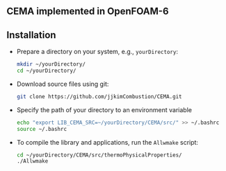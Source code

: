 ## CEMA implemented in OpenFOAM-6

## Installation

- Prepare a directory on your system, e.g., `yourDirectory`:

  ```bash
  mkdir ~/yourDirectory/
  cd ~/yourDirectory/
  ```

- Download source files using git:

  ```bash
  git clone https://github.com/jjkimCombustion/CEMA.git
  ```

- Specify the path of your directory to an environment variable

  ```bash
  echo "export LIB_CEMA_SRC=~/yourDirectory/CEMA/src/" >> ~/.bashrc
  source ~/.bashrc
  ```

- To compile the library and applications, run the `Allwmake` script:

  ```bash
  cd ~/yourDirectory/CEMA/src/thermoPhysicalProperties/
  ./Allwmake
  ```
